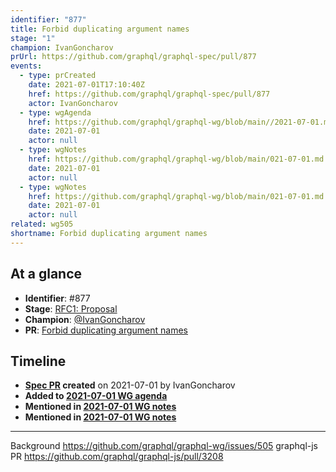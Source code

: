 ```yaml
---
identifier: "877"
title: Forbid duplicating argument names
stage: "1"
champion: IvanGoncharov
prUrl: https://github.com/graphql/graphql-spec/pull/877
events:
  - type: prCreated
    date: 2021-07-01T17:10:40Z
    href: https://github.com/graphql/graphql-spec/pull/877
    actor: IvanGoncharov
  - type: wgAgenda
    href: https://github.com/graphql/graphql-wg/blob/main//2021-07-01.md
    date: 2021-07-01
    actor: null
  - type: wgNotes
    href: https://github.com/graphql/graphql-wg/blob/main/021-07-01.md
    date: 2021-07-01
    actor: null
  - type: wgNotes
    href: https://github.com/graphql/graphql-wg/blob/main/021-07-01.md
    date: 2021-07-01
    actor: null
related: wg505
shortname: Forbid duplicating argument names
---
```


## At a glance

- **Identifier**: #877
- **Stage**: [RFC1: Proposal](https://github.com/graphql/graphql-spec/blob/main/CONTRIBUTING.md#stage-1-proposal)
- **Champion**: [@IvanGoncharov](https://github.com/IvanGoncharov)
- **PR**: [Forbid duplicating argument names](https://github.com/graphql/graphql-spec/pull/877)

<!-- BEGIN_CUSTOM_TEXT -->



<!-- END_CUSTOM_TEXT -->

## Timeline

- **[Spec PR](https://github.com/graphql/graphql-spec/pull/877) created** on 2021-07-01 by IvanGoncharov
- **Added to [2021-07-01 WG agenda](https://github.com/graphql/graphql-wg/blob/main//2021-07-01.md)**
- **Mentioned in [2021-07-01 WG notes](https://github.com/graphql/graphql-wg/blob/main/021-07-01.md)**
- **Mentioned in [2021-07-01 WG notes](https://github.com/graphql/graphql-wg/blob/main/021-07-01.md)**

<!-- VERBATIM -->

---

Background https://github.com/graphql/graphql-wg/issues/505
graphql-js PR https://github.com/graphql/graphql-js/pull/3208
